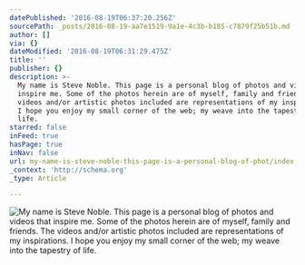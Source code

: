 ```yaml
---
datePublished: '2016-08-19T06:37:20.256Z'
sourcePath: _posts/2016-08-19-aa7e1519-9a1e-4c3b-b185-c7879f25b51b.md
author: []
via: {}
dateModified: '2016-08-19T06:31:29.475Z'
title: ''
publisher: {}
description: >-
  My name is Steve Noble. This page is a personal blog of photos and videos that
  inspire me. Some of the photos herein are of myself, family and friends. The
  videos and/or artistic photos included are representations of my inspirations.
  I hope you enjoy my small corner of the web; my weave into the tapestry of
  life.
starred: false
inFeed: true
hasPage: true
inNav: false
url: my-name-is-steve-noble-this-page-is-a-personal-blog-of-phot/index.html
_context: 'http://schema.org'
_type: Article

---
```

![My name is Steve Noble. This page is a personal blog of photos and videos that inspire me. Some of the photos herein are of myself, family and friends. The videos and/or artistic photos included are representations of my inspirations. I hope you enjoy my small corner of the web; my weave into the tapestry of life.](https://the-grid-user-content.s3-us-west-2.amazonaws.com/3e5891ed-5d8f-4bd7-81f3-2318370262b7.jpg)